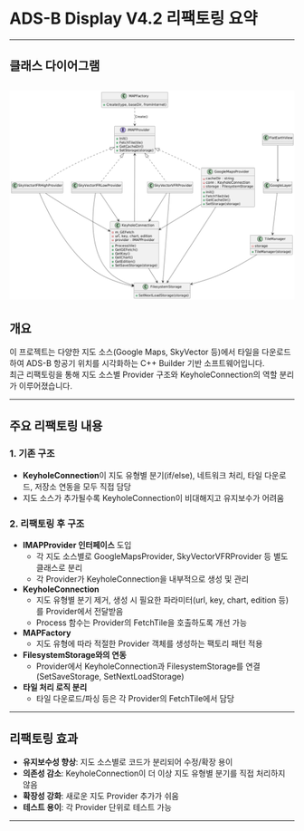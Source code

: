 # ADS-B Display V4.2 리팩토링 요약
---
## 클래스 다이어그램
![MapProvider Class Diagram](MAPProvider.png)
---

## 개요

이 프로젝트는 다양한 지도 소스(Google Maps, SkyVector 등)에서 타일을 다운로드하여 ADS-B 항공기 위치를 시각화하는 C++ Builder 기반 소프트웨어입니다.  
최근 리팩토링을 통해 지도 소스별 Provider 구조와 KeyholeConnection의 역할 분리가 이루어졌습니다.

---

## 주요 리팩토링 내용

### 1. 기존 구조

- **KeyholeConnection**이 지도 유형별 분기(if/else), 네트워크 처리, 타일 다운로드, 저장소 연동을 모두 직접 담당
- 지도 소스가 추가될수록 KeyholeConnection이 비대해지고 유지보수가 어려움

### 2. 리팩토링 후 구조

- **IMAPProvider 인터페이스** 도입  
  - 각 지도 소스별로 GoogleMapsProvider, SkyVectorVFRProvider 등 별도 클래스로 분리
  - 각 Provider가 KeyholeConnection을 내부적으로 생성 및 관리
- **KeyholeConnection**  
  - 지도 유형별 분기 제거, 생성 시 필요한 파라미터(url, key, chart, edition 등)를 Provider에서 전달받음
  - Process 함수는 Provider의 FetchTile을 호출하도록 개선 가능
- **MAPFactory**  
  - 지도 유형에 따라 적절한 Provider 객체를 생성하는 팩토리 패턴 적용
- **FilesystemStorage와의 연동**  
  - Provider에서 KeyholeConnection과 FilesystemStorage를 연결(SetSaveStorage, SetNextLoadStorage)
- **타일 처리 로직 분리**  
  - 타일 다운로드/파싱 등은 각 Provider의 FetchTile에서 담당

---

## 리팩토링 효과

- **유지보수성 향상**: 지도 소스별로 코드가 분리되어 수정/확장 용이
- **의존성 감소**: KeyholeConnection이 더 이상 지도 유형별 분기를 직접 처리하지 않음
- **확장성 강화**: 새로운 지도 Provider 추가가 쉬움
- **테스트 용이**: 각 Provider 단위로 테스트 가능

---